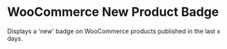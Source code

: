 WooCommerce New Product Badge
=============================

Displays a 'new' badge on WooCommerce products published in the last x days.